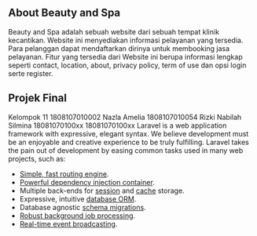 
## About Beauty and Spa

Beauty and Spa adalah sebuah website dari sebuah tempat klinik kecantikan. Website ini menyediakan informasi pelayanan yang tersedia. Para pelanggan dapat mendaftarkan dirinya untuk membooking jasa pelayanan. Fitur yang tersedia dari Website ini berupa informasi lengkap seperti contact, location, about, privacy policy, term of use dan opsi login serte register.
## Projek Final 

Kelompok 11
1808107010002 Nazla Amelia
1808107010054 Rizki Nabilah Silmina
18081070100xx 
18081070100xx
Laravel is a web application framework with expressive, elegant syntax. We believe development must be an enjoyable and creative experience to be truly fulfilling. Laravel takes the pain out of development by easing common tasks used in many web projects, such as:

- [Simple, fast routing engine](https://laravel.com/docs/routing).
- [Powerful dependency injection container](https://laravel.com/docs/container).
- Multiple back-ends for [session](https://laravel.com/docs/session) and [cache](https://laravel.com/docs/cache) storage.
- Expressive, intuitive [database ORM](https://laravel.com/docs/eloquent).
- Database agnostic [schema migrations](https://laravel.com/docs/migrations).
- [Robust background job processing](https://laravel.com/docs/queues).
- [Real-time event broadcasting](https://laravel.com/docs/broadcasting).

